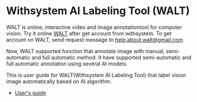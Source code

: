 # Withsystem AI Labeling Tool (WALT)

WALT is online, interactive video and image annotationtool for computer vision. Try it online [WALT](http://withsystem.iptime.org) after get account from withsystem. To get account on WALT, send request message to help.about.walt@gmail.com

Now, WALT supported function that annotate image with manual, semi-automatic and full automatic method. It have supported  semi-automatic and full automatic annotation using several AI models.

This is user guide for WALT(Withsystem AI Labeling Tool) that label vision image automatically  based on AI algorithm.

- [User's guide](https://github.com/charlescho64/User_Guide_For_WALT/tree/main/documentation/user_guide.md)
